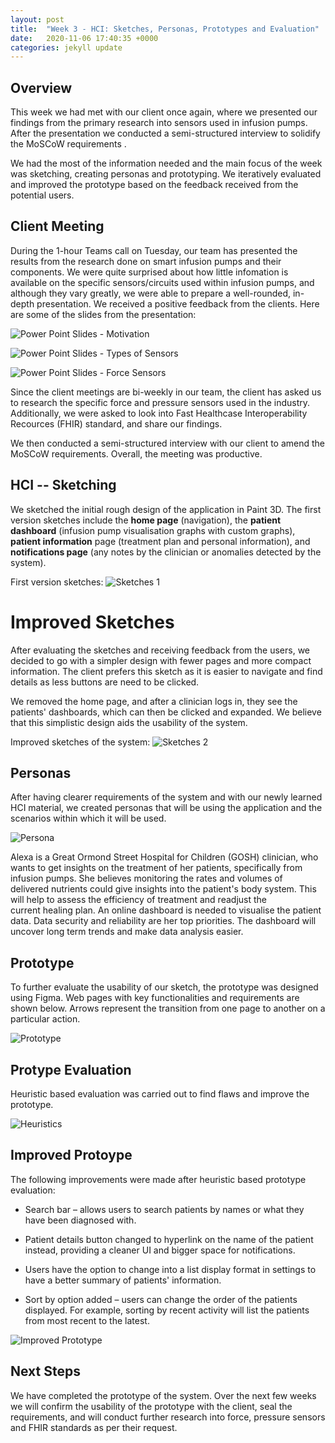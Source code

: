 ```yaml
---
layout: post
title:  "Week 3 - HCI: Sketches, Personas, Prototypes and Evaluation"
date:   2020-11-06 17:40:35 +0000
categories: jekyll update
---
```


## Overview

This week we had met with our client once again, where we presented our findings from the primary research into sensors used in infusion pumps. After the presentation we conducted a semi-structured interview to solidify the MoSCoW requirements . 

We had the most of the information needed and the main focus of the week was sketching, creating personas and prototyping.
We iteratively evaluated and improved the prototype based on the feedback received from the potential users.


## Client Meeting

During the 1-hour Teams call on Tuesday, our team has presented the results from the research done on smart infusion pumps and their components. We were quite surprised about how little infomation is available on the specific sensors/circuits used within infusion pumps, and although they vary greatly, we were able to prepare a well-rounded, in-depth presentation. We received a positive feedback from the clients. Here are some of the slides from the presentation:

![Power Point Slides - Motivation](/Dev-Blog/assets/week3/presentation_slide1.png)

![Power Point Slides - Types of Sensors](/Dev-Blog/assets/week3/presentation_slide2.png)

![Power Point Slides - Force Sensors](/Dev-Blog/assets/week3/presentation_slide3.png)



Since the client meetings are bi-weekly in our team, the client has asked us to research the specific force and pressure sensors used in the industry. Additionally, we were asked to look into Fast Healthcase Interoperability Recources (FHIR) standard, and share our findings.

We then conducted a semi-structured interview with our client to amend the MoSCoW requirements. Overall, the meeting was productive.


## HCI -- Sketching

We sketched the initial rough design of the application in Paint 3D. The first version sketches include the **home page** (navigation), the **patient dashboard** (infusion pump visualisation graphs with custom graphs), **patient information** page (treatment plan and personal information), and **notifications page** (any notes by the clinician or anomalies detected by the system).

First version sketches:
![Sketches 1](/Dev-Blog/assets/week3/sketch1.png)


# Improved Sketches

After evaluating the sketches and receiving feedback from the users, we decided to go with a simpler design with fewer pages and more compact information. The client prefers this sketch as it is easier to navigate and find details as less buttons are need to be clicked.

We removed the home page, and after a clinician logs in, they see the patients' dashboards, which can then be clicked and expanded. We believe that this simplistic design aids the usability of the system.

Improved sketches of the system:
![Sketches 2](/Dev-Blog/assets/week3/sketch2.png)


## Personas

After having clearer requirements of the system and with our newly learned HCI material, we created personas that will be using the application and the scenarios within which it will be used.

![Persona](/Dev-Blog/assets/week3/persona.png)


Alexa is a Great Ormond Street Hospital for Children (GOSH) clinician, who wants to get insights on the treatment of her patients, specifically from infusion pumps. She believes monitoring the rates and volumes of  delivered nutrients could give insights into the patient's body system. This will help to assess the efficiency of treatment and readjust the current healing plan. An online dashboard is needed to visualise the patient data. Data security and reliability are her top priorities. The dashboard will uncover long term trends and make data analysis easier.


## Prototype

To further evaluate the usability of our sketch, the prototype was designed using Figma. Web pages with key functionalities and requirements are shown below. Arrows represent the transition from one page to another on a particular action.

![Prototype](/Dev-Blog/assets/week3/prototype.png)


## Protype Evaluation

Heuristic based evaluation was carried out to find flaws and improve the prototype.

![Heuristics](/Dev-Blog/assets/week3/heuristics.png)


## Improved Protoype

The following improvements were made after heuristic based prototype evaluation: 

- Search bar – allows users to search patients by names or what they have been diagnosed with.

- Patient details button changed to hyperlink on the name of the patient instead, providing a cleaner UI and bigger space for notifications.

- Users have the option to change into a list display format in settings to have a better summary of patients' information.

- Sort by option added – users can change the order of the patients displayed. For example, sorting by recent activity will list the patients from most recent to the latest.

![Improved Prototype](/Dev-Blog/assets/week3/improved_prototype.png)


## Next Steps

We have completed the prototype of the system. Over the next few weeks we will confirm the usability of the prototype with the client, seal the requirements, and will conduct further research into force, pressure sensors and FHIR standards as per their request.